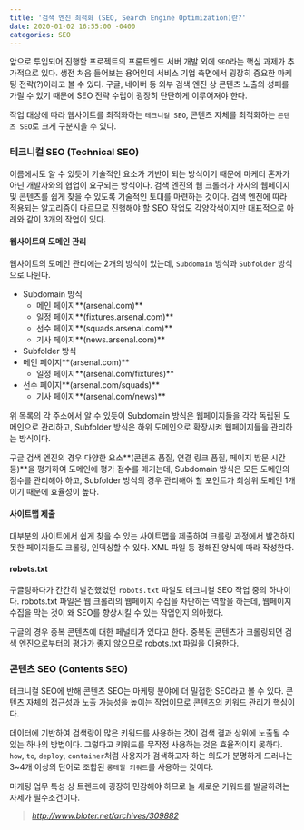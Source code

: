 ```yaml
---
title: '검색 엔진 최적화 (SEO, Search Engine Optimization)란?'
date: 2020-01-02 16:55:00 -0400
categories: SEO
---
```

앞으로 투입되어 진행할 프로젝트의 프론트엔드 서버 개발 외에 `SEO`라는 핵심 과제가 추가적으로 있다. 생전 처음 들어보는 용어인데 서비스 기업 측면에서 굉장히 중요한 마케팅 전략(?)이라고 볼 수 있다. 구글, 네이버 등 외부 검색 엔진 상 콘텐츠 노출의 성패를 가릴 수 있기 때문에 SEO 전략 수립이 굉장히 탄탄하게 이루어져야 한다.

작업 대상에 따라 웹사이트를 최적화하는 `테크니컬 SEO`, 콘텐츠 자체를 최적화하는 `콘텐츠 SEO`로 크게 구분지을 수 있다.

### 테크니컬 SEO (Technical SEO)

이름에서도 알 수 있듯이 기술적인 요소가 기반이 되는 방식이기 때문에 마케터 혼자가 아닌 개발자와의 협업이 요구되는 방식이다. 검색 엔진의 웹 크롤러가 자사의 웹페이지 및 콘텐츠를 쉽게 찾을 수 있도록 기술적인 토대를 마련하는 것이다. 검색 엔진에 따라 적용되는 알고리즘이 다르므로 진행해야 할 SEO 작업도 각양각색이지만 대표적으로 아래와 같이 3개의 작업이 있다.

#### 웹사이트의 도메인 관리

웹사이트의 도메인 관리에는 2개의 방식이 있는데, `Subdomain` 방식과 `Subfolder` 방식으로 나뉜다.

- Subdomain 방식
    - 메인 페이지**(arsenal.com)**
    - 일정 페이지**(fixtures.arsenal.com)**
    - 선수 페이지**(squads.arsenal.com)**
    - 기사 페이지**(news.arsenal.com)**
- Subfolder 방식
- 메인 페이지**(arsenal.com)**
    - 일정 페이지**(arsenal.com/fixtures)**
- 선수 페이지**(arsenal.com/squads)**
    - 기사 페이지**(arsenal.com/news)**

위 목록의 각 주소에서 알 수 있듯이 Subdomain 방식은 웹페이지들을 각각 독립된 도메인으로 관리하고, Subfolder 방식은 하위 도메인으로 확장시켜 웹페이지들을 관리하는 방식이다.

구글 검색 엔진의 경우 다양한 요소**(콘텐츠 품질, 연결 링크 품질, 페이지 방문 시간 등)**을 평가하여 도메인에 평가 점수를 매기는데, Subdomain 방식은 모든 도메인의 점수를 관리해야 하고, Subfolder 방식의 경우 관리해야 할 포인트가 최상위 도메인 1개이기 때문에 효율성이 높다.

#### 사이트맵 제출

대부분의 사이트에서 쉽게 찾을 수 있는 사이트맵을 제출하여 크롤링 과정에서 발견하지 못한 페이지들도 크롤링, 인덱싱할 수 있다. XML 파일 등 정해진 양식에 따라 작성한다.

#### robots.txt

구글링하다가 간간히 발견했었던 `robots.txt` 파일도 테크니컬 SEO 작업 중의 하나이다. robots.txt 파일은 웹 크롤러의 웹페이지 수집을 차단하는 역할을 하는데, 웹페이지 수집을 막는 것이 왜 SEO를 향상시킬 수 있는 작업인지 의아했다.

구글의 경우 중복 콘텐츠에 대한 페널티가 있다고 한다. 중복된 콘텐츠가 크롤링되면 검색 엔진으로부터의 평가가 좋지 않으므로 robots.txt 파일을 이용한다.

### 콘텐츠 SEO (Contents SEO)

테크니컬 SEO에 반해 콘텐츠 SEO는 마케팅 분야에 더 밀접한 SEO라고 볼 수 있다. 콘텐츠 자체의 접근성과 노출 가능성을 높이는 작업이므로 콘텐츠의 키워드 관리가 핵심이다.

데이터에 기반하여 검색량이 많은 키워드를 사용하는 것이 검색 결과 상위에 노출될 수 있는 하나의 방법이다. 그렇다고 키워드를 무작정 사용하는 것은 효율적이지 못하다. `how`, `to`, `deploy`, `container`처럼 사용자가 검색하고자 하는 의도가 분명하게 드러나는 3~4개 이상의 단어로 조합된 `롱테일 키워드`를 사용하는 것이다.

마케팅 업무 특성 상 트렌드에 굉장히 민감해야 하므로 늘 새로운 키워드를 발굴하려는 자세가 필수조건이다.



> *<http://www.bloter.net/archives/309882>*